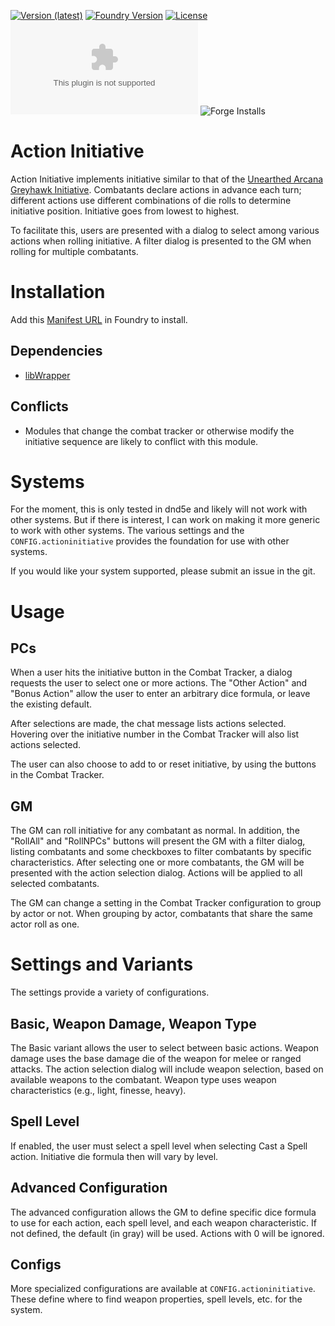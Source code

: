 [![Version (latest)](https://img.shields.io/github/v/release/caewok/fvtt-action-initiative)](https://github.com/caewok/fvtt-action-initiative/releases/latest)
[![Foundry Version](https://img.shields.io/badge/dynamic/json.svg?url=https://github.com/caewok/fvtt-action-initiative/releases/latest/download/module.json&label=Foundry%20Version&query=$.compatibility.minimum&colorB=blueviolet)](https://github.com/caewok/fvtt-action-initiative/releases/latest)
[![License](https://img.shields.io/github/license/caewok/fvtt-action-initiative)](LICENSE)
![Latest Release Download Count](https://img.shields.io/github/downloads/caewok/fvtt-action-initiative/latest/module.zip)
![Forge Installs](https://img.shields.io/badge/dynamic/json?label=Forge%20Installs&query=package.installs&suffix=%25&url=https%3A%2F%2Fforge-vtt.com%2Fapi%2Fbazaar%2Fpackage%2Fzipinitiative&colorB=4aa94a)

# Action Initiative

Action Initiative implements initiative similar to that of the [Unearthed Arcana Greyhawk Initiative](https://media.wizards.com/2017/dnd/downloads/UAGreyhawkInitiative.pdf).          Combatants declare actions in advance each turn; different actions use different        combinations of die rolls to determine initiative position. Initiative goes from lowest to highest.

To facilitate this, users are presented with a dialog to select among various actions when rolling initiative. A filter dialog is presented to the GM when rolling for multiple combatants.

# Installation

Add this [Manifest URL](https://github.com/caewok/fvtt-action-initiative/releases/latest/download/module.json) in Foundry to install.

## Dependencies
- [libWrapper](https://github.com/ruipin/fvtt-lib-wrapper)

## Conflicts
- Modules that change the combat tracker or otherwise modify the initiative sequence are likely to conflict with this module.

# Systems

For the moment, this is only tested in dnd5e and likely will not work with other systems. But if there is interest, I can work on making it more generic to work with other systems. The various settings and the `CONFIG.actioninitiative` provides the foundation for use with other systems.

If you would like your system supported, please submit an issue in the git.

# Usage

## PCs

When a user hits the initiative button in the Combat Tracker, a dialog requests the user to select one or more actions. The "Other Action" and "Bonus Action" allow the user to enter an arbitrary dice formula, or leave the existing default.

After selections are made, the chat message lists actions selected. Hovering over the initiative number in the Combat Tracker will also list actions selected.

The user can also choose to add to or reset initiative, by using the buttons in the Combat Tracker.

## GM

The GM can roll initiative for any combatant as normal. In addition, the "RollAll" and "RollNPCs" buttons will present the GM with a filter dialog, listing combatants and some checkboxes to filter combatants by specific characteristics. After selecting one or more combatants, the GM will be presented with the action selection dialog. Actions will be applied to all selected combatants.

The GM can change a setting in the Combat Tracker configuration to group by actor or not. When grouping by actor, combatants that share the same actor roll as one.

# Settings and Variants

The settings provide a variety of configurations.

## Basic, Weapon Damage, Weapon Type

The Basic variant allows the user to select between basic actions. Weapon damage uses the base damage die of the weapon for melee or ranged attacks. The action selection dialog will include weapon selection, based on available weapons to the combatant. Weapon type uses weapon characteristics (e.g., light, finesse, heavy).

## Spell Level

If enabled, the user must select a spell level when selecting Cast a Spell action. Initiative die formula then will vary by level.

## Advanced Configuration

The advanced configuration allows the GM to define specific dice formula to use for each action, each spell level, and each weapon characteristic. If not defined, the default (in gray) will be used. Actions with 0 will be ignored.

## Configs

More specialized configurations are available at `CONFIG.actioninitiative`. These define where to find weapon properties, spell levels, etc. for the system.
